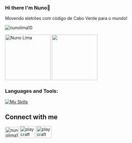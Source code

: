 ### Hi there I'm Nuno👋

Movendo eletrões com código de Cabo Verde para o mundo!

<p align="left"> <img src="https://komarev.com/ghpvc/?username=nunolima10&label=Profile%20views&color=0eb421&style=flat" alt="nunolima10" /> </p>


<div>
<img align="" height='150px' src="https://github-readme-stats.vercel.app/api?username=NunoLima10&hide_title=true&show_icons=true&theme=dark" alt="Nuno Lima" />
<img align="" height='150px' src="https://github-readme-stats.vercel.app/api/top-langs/?username=NunoLima10&langs_count=10&hide_title=false&layout=compact&theme=dark&count_private=true&hide=css,html" />
 </div>

<h3 align="left">Languages and Tools:</h3>
<p align="left"> <a href="https://www.cprogramming.com/" target="_blank" rel="noreferrer"> 

[![My Skills](https://skillicons.dev/icons?i=js,ts,py,lua,react,express,cloudflarer,firebase,netlify&perline=3)](https://skillicons.dev)


<div>
  <h2  >Connect with me</h2>
<a href="https://instagram.com/nunolima10" target="blank"><img align="center" src="https://raw.githubusercontent.com/rahuldkjain/github-profile-readme-generator/master/src/images/icons/Social/instagram.svg" alt="nunolima10" height="35" width="45" /></a>
<a href="https://www.youtube.com/c/NunoLima10" target="blank"><img align="center" src="https://raw.githubusercontent.com/rahuldkjain/github-profile-readme-generator/master/src/images/icons/Social/youtube.svg" alt="play craft" height="40" width="50" /></a>
<a href="https://discord.gg/dGpaSYv" target="blank"><img align="center" src="https://raw.githubusercontent.com/rahuldkjain/github-profile-readme-generator/master/src/images/icons/Social/discord.svg" alt="play craft" height="40" width="50" /></a>

 </div>
 
 
<!--

**NunoLima10/NunoLima10** is a ✨ _special_ ✨ repository because its `README.md` (this file) appears on your GitHub profile.

Here are some ideas to get you started:

- 🔭 I’m currently working on ...
- 🌱 I’m currently learning ...
- 👯 I’m looking to collaborate on ...
- 🤔 I’m looking for help with ...
- 💬 Ask me about ...
- 📫 How to reach me: ...
- 😄 Pronouns: ...
- ⚡ Fun fact: ...
-->
